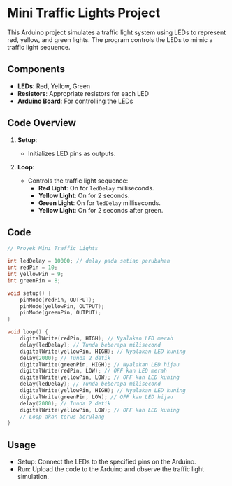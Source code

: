 # Mini Traffic Lights Project

This Arduino project simulates a traffic light system using LEDs to represent red, yellow, and green lights. The program controls the LEDs to mimic a traffic light sequence.

## Components

- **LEDs**: Red, Yellow, Green
- **Resistors**: Appropriate resistors for each LED
- **Arduino Board**: For controlling the LEDs

## Code Overview

1. **Setup**:

   - Initializes LED pins as outputs.

2. **Loop**:
   - Controls the traffic light sequence:
     - **Red Light**: On for `ledDelay` milliseconds.
     - **Yellow Light**: On for 2 seconds.
     - **Green Light**: On for `ledDelay` milliseconds.
     - **Yellow Light**: On for 2 seconds after green.

## Code

```cpp
// Proyek Mini Traffic Lights

int ledDelay = 10000; // delay pada setiap perubahan
int redPin = 10;
int yellowPin = 9;
int greenPin = 8;

void setup() {
    pinMode(redPin, OUTPUT);
    pinMode(yellowPin, OUTPUT);
    pinMode(greenPin, OUTPUT);
}

void loop() {
    digitalWrite(redPin, HIGH); // Nyalakan LED merah
    delay(ledDelay); // Tunda beberapa milisecond
    digitalWrite(yellowPin, HIGH); // Nyalakan LED kuning
    delay(2000); // Tunda 2 detik
    digitalWrite(greenPin, HIGH); // Nyalakan LED hijau
    digitalWrite(redPin, LOW); // OFF kan LED merah
    digitalWrite(yellowPin, LOW); // OFF kan LED kuning
    delay(ledDelay); // Tunda beberapa milisecond
    digitalWrite(yellowPin, HIGH); // Nyalakan LED kuning
    digitalWrite(greenPin, LOW); // OFF kan LED hijau
    delay(2000); // Tunda 2 detik
    digitalWrite(yellowPin, LOW); // OFF kan LED kuning
    // Loop akan terus berulang
}
```

## Usage

- Setup: Connect the LEDs to the specified pins on the Arduino.
- Run: Upload the code to the Arduino and observe the traffic light simulation.
